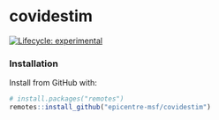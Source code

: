 
<!-- README.md is generated from README.Rmd. Please edit that file -->

# covidestim

<!-- badges: start -->

[![Lifecycle:
experimental](https://img.shields.io/badge/lifecycle-experimental-orange.svg)](https://www.tidyverse.org/lifecycle/#experimental)
<!-- badges: end -->

### Installation

Install from GitHub with:

``` r
# install.packages("remotes")
remotes::install_github("epicentre-msf/covidestim")
```
